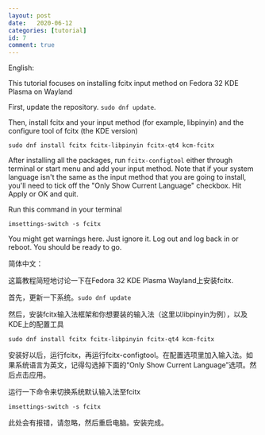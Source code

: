 ```yaml
---
layout: post
date:   2020-06-12
categories: [tutorial]
id: 7
comment: true
---
```


English:

This tutorial focuses on installing fcitx input method on Fedora 32 KDE Plasma on Wayland

First, update the repository. `sudo dnf update`.

Then, install fcitx and your input method (for example, libpinyin) and the configure tool of fcitx (the KDE version)
```shell
sudo dnf install fcitx fcitx-libpinyin fcitx-qt4 kcm-fcitx
```

After installing all the packages, run `fcitx-configtool` either through terminal or start menu and add your input method. Note that if your system language isn't the same as the input method that you are going to install, you'll need to tick off the "Only Show Current Language" checkbox. Hit Apply or OK and quit.

Run this command in your terminal
```shell
imsettings-switch -s fcitx
```

You might get warnings here. Just ignore it. Log out and log back in or reboot. You should be ready to go.


简体中文：

这篇教程简短地讨论一下在Fedora 32 KDE Plasma Wayland上安装fcitx.

首先，更新一下系统。`sudo dnf update`

然后，安装fcitx输入法框架和你想要装的输入法（这里以libpinyin为例），以及KDE上的配置工具
```shell
sudo dnf install fcitx fcitx-libpinyin fcitx-qt4 kcm-fcitx
```

安装好以后，运行fcitx，再运行fcitx-configtool。在配置选项里加入输入法。如果系统语言为英文，记得勾选掉下面的“Only Show Current Language”选项。然后点击应用。

运行一下命令来切换系统默认输入法至fcitx
```shell
imsettings-switch -s fcitx
```

此处会有报错，请忽略，然后重启电脑。安装完成。
